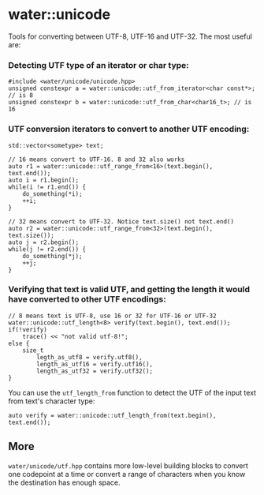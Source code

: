 # water::unicode

Tools for converting between UTF-8, UTF-16 and UTF-32. The most useful are:

### Detecting UTF type of an iterator or char type:

    #include <water/unicode/unicode.hpp>
    unsigned constexpr a = water::unicode::utf_from_iterator<char const*>; // is 8
    unsigned constexpr b = water::unicode::utf_from_char<char16_t>; // is 16


### UTF conversion iterators to convert to another UTF encoding:

    std::vector<sometype> text;

    // 16 means convert to UTF-16. 8 and 32 also works
    auto r1 = water::unicode::utf_range_from<16>(text.begin(), text.end());
    auto i = r1.begin();
    while(i != r1.end()) {
        do_something(*i);
        ++i;
    }
    
    // 32 means convert to UTF-32. Notice text.size() not text.end()
    auto r2 = water::unicode::utf_range_from<32>(text.begin(), text.size());
    auto j = r2.begin();
    while(j != r2.end()) {
        do_something(*j);
        ++j;
    }

### Verifying that text is valid UTF, and getting the length it would have converted to other UTF encodings:

    // 8 means text is UTF-8, use 16 or 32 for UTF-16 or UTF-32
    water::unicode::utf_length<8> verify(text.begin(), text.end());
    if(!verify)
        trace() << "not valid utf-8!";
    else {
        size_t
            legth_as_utf8 = verify.utf8(),
            length_as_utf16 = verify.utf16(),
            length_as_utf32 = verify.utf32();
    }

You can use the `utf_length_from` function to detect the UTF of the input text from text's character type:

    auto verify = water::unicode::utf_length_from(text.begin(), text.end());
    
## More

`water/unicode/utf.hpp` contains more low-level building blocks to convert one codepoint at a time
or convert a range of characters when you know the destination has enough space.
